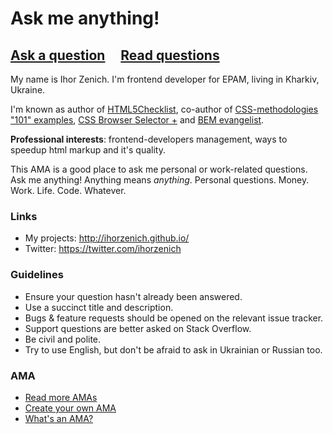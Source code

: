# Ask me anything!

## [Ask a question](../../issues/new) &nbsp;&nbsp;&nbsp; [Read questions](../../issues?utf8=%E2%9C%93&q=is%3Aissue%20is%3Aclosed%20sort%3Aupdated-desc%20-label%3Ahidden)

My name is Ihor Zenich. I'm frontend developer for EPAM, living in Kharkiv, Ukraine.

I'm known as author of [HTML5Checklist](https://github.com/ihorzenich/html5checklist), co-author of [CSS-methodologies "101" examples](https://github.com/aleshaOleg/holy-grail-markup), [CSS Browser Selector +](https://github.com/ridjohansen/css_browser_selector) and [BEM evangelist](http://ihorzenich.github.io/talks/bem-css/).

**Professional interests**: frontend-developers management, ways to speedup html markup and it's quality.

This AMA is a good place to ask me personal or work-related questions.
Ask me anything! 
Anything means *anything*. Personal questions. Money. Work. Life. Code. Whatever.

### Links
- My projects: http://ihorzenich.github.io/
- Twitter: https://twitter.com/ihorzenich

### Guidelines

- Ensure your question hasn't already been answered.
- Use a succinct title and description.
- Bugs & feature requests should be opened on the relevant issue tracker.
- Support questions are better asked on Stack Overflow.
- Be civil and polite.
- Try to use English, but don't be afraid to ask in Ukrainian or Russian too.

### AMA

- [Read more AMAs](https://github.com/sindresorhus/amas)
- [Create your own AMA](https://github.com/sindresorhus/amas/blob/master/create-ama.md)
- [What's an AMA?](https://en.wikipedia.org/wiki/Reddit#IAmA_and_AMA)
